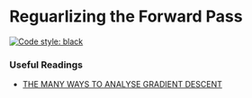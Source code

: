 # Reguarlizing the Forward Pass

[![Code style: black](https://img.shields.io/badge/code%20style-black-000000.svg)](https://github.com/psf/black)

### **Useful Readings**
- [THE MANY WAYS TO ANALYSE GRADIENT DESCENT](https://www.aarondefazio.com/tangentially/?p=32)




